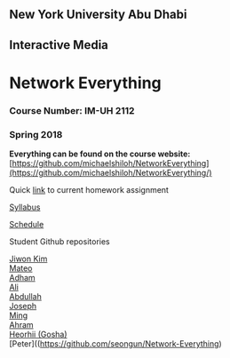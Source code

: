 ## New York University Abu Dhabi
## Interactive Media
# Network Everything
### Course Number: IM-UH 2112
### Spring 2018

**Everything can be found on the course website:**   
[https://github.com/michaelshiloh/NetworkEverything](https://github.com/michaelshiloh/NetworkEverything/)


Quick
[link](https://github.com/michaelshiloh/NetworkEverything/blob/master/schedule.md#current-homework-assignment)
to current homework assignment


[Syllabus](syllabus.md)  

[Schedule](schedule.md)

Student Github repositories


[Jiwon Kim](https://github.com/JiwonKim17/Network-Everything)  
[Mateo](https://github.com/mjm973/NetworkEverything)  
[Adham](https://github.com/AdhamChakohi/networkeverything)  
[Ali](https://github.com/alialrahma/NetworkEverything)  
[Abdullah](https://github.com/abdullahzameek/NetworkEverything)  
[Joseph](https://github.com/JosephNartey/Joseph_NetworkEverything)  
[Ming](https://github.com/mingwho/NetworkEverything)  
[Ahram](https://github.com/aram432/Response_0124)  
[Heorhii (Gosha)](https://github.com/HeorhiiS/Network-everything)  
[Peter]((https://github.com/seongun/Network-Everything)  

